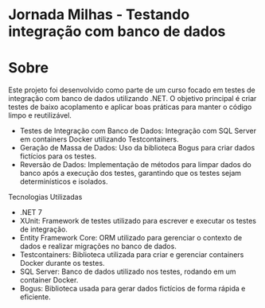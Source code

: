 # Jornada Milhas - Testando integração com banco de dados

# Sobre

Este projeto foi desenvolvido como parte de um curso focado em testes de integração com banco de dados utilizando .NET. O objetivo principal é criar testes de baixo acoplamento e aplicar boas práticas para manter o código limpo e reutilizável.

- Testes de Integração com Banco de Dados: Integração com SQL Server em containers Docker utilizando Testcontainers.
- Geração de Massa de Dados: Uso da biblioteca Bogus para criar dados fictícios para os testes.
- Reversão de Dados: Implementação de métodos para limpar dados do banco após a execução dos testes, garantindo que os testes sejam determinísticos e isolados.

Tecnologias Utilizadas

- .NET 7
- XUnit: Framework de testes utilizado para escrever e executar os testes de integração.
- Entity Framework Core: ORM utilizado para gerenciar o contexto de dados e realizar migrações no banco de dados.
- Testcontainers: Biblioteca utilizada para criar e gerenciar containers Docker durante os testes.
- SQL Server: Banco de dados utilizado nos testes, rodando em um container Docker.
- Bogus: Biblioteca usada para gerar dados fictícios de forma rápida e eficiente.